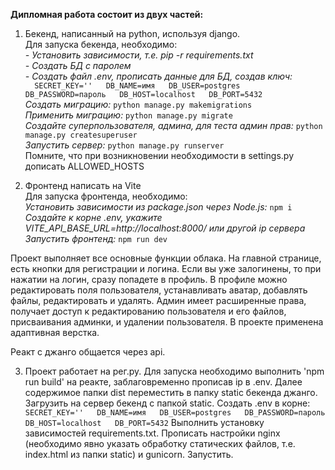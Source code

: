 **Дипломная работа состоит из двух частей:**  
1. Бекенд, написанный на python, используя django.  
  Для запуска бекенда, необходимо:  
		*- Установить зависимости, т.е. pip -r requirements.txt*  
		*- Создать БД с паролем*  
		*- Создать файл .env, прописать данные для БД, создав ключ:*  
			`	SECRET_KEY=''  
				DB_NAME=имя  
				DB_USER=postgres  
				DB_PASSWORD=пароль  
				DB_HOST=localhost  
				DB_PORT=5432  
			`  
		*Создать миграцию:* `python manage.py makemigrations`  
		*Применить миграцию:* `python manage.py migrate`  
		*Создайте суперпользователя, админа, для теста админ прав:* `python manage.py createsuperuser`  
		*Запустить сервер:* `python manage.py runserver`  
		Помните, что при возникновении необходимости в settings.py дописать ALLOWED_HOSTS  

2. Фронтенд написать на Vite  
		Для запуска фронтенда, необходимо:  
			*Установить зависимости из package.json через Node.js:* `npm i`
			*Создайте к корне .env, укажите VITE_API_BASE_URL=http://localhost:8000/ или другой ip сервера*  
			*Запустить фронтенд:* `npm run dev`  

Проект выполняет все основные функции облака. На главной странице, есть кнопки для регистрации и логина. Если вы уже залогинены, то при нажатии на логин, сразу попадете в профиль. В профиле можно редактировать поля пользователя, устанавливать аватар, добавлять файлы, редактировать и удалять. Админ имеет расширенные права, получает доступ к редактированию пользователя и его файлов, присваивания админки, и удалении пользователя. В проекте применена адаптивная верстка.

Реакт с джанго общается через api.

3. Проект работает на рег.ру. Для запуска необходимо выполнить 'npm run build' на реакте, заблаговременно прописав ip в .env. Далее содержимое папки dist переместить в папку static бекенда джанго. Загрузить на сервер бекенд с папкой static. Создать .env в корне:
`	SECRET_KEY=''  
	DB_NAME=имя  
	DB_USER=postgres  
	DB_PASSWORD=пароль  
	DB_HOST=localhost  
	DB_PORT=5432
`
Выполнить установку зависимостей requirements.txt. Прописать настройки nginx (необходимо явно указать обработку статических файлов, т.е. index.html из папки static) и gunicorn. Запустить.
        